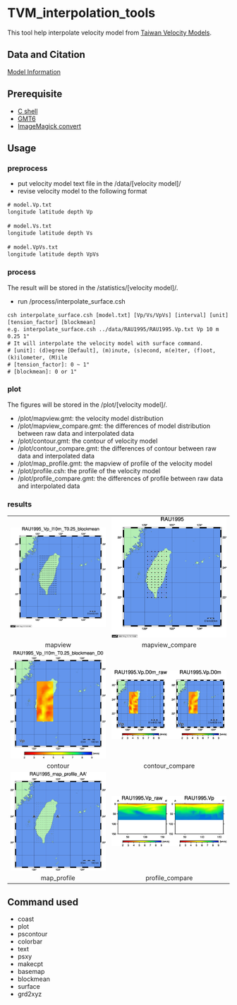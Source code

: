# TVM_interpolation_tools
This tool help interpolate velocity model from [Taiwan Velocity Models](https://tecdc.earth.sinica.edu.tw/TWtomo/VerticalProfile.php).

## Data and Citation
[Model Information](https://tecdc.earth.sinica.edu.tw/TWtomo/ModelInfo.php)

## Prerequisite
- [C shell](https://help.sap.com/viewer/d1d04c0d65964a9b91589ae7afc1bd45/2020.0/en-US/dffd295dc2b0462ca9e265e32f30d940.html)
- [GMT6](https://github.com/GenericMappingTools/gmt)
- [ImageMagick convert](https://imagemagick.org/script/convert.php)

## Usage
### preprocess
- put velocity model text file in the /data/[velocity model]/
- revise velocity model to the following format
```
# model.Vp.txt
longitude latitude depth Vp

# model.Vs.txt
longitude latitude depth Vs

# model.VpVs.txt
longitude latitude depth VpVs
```
### process
The result will be stored in the /statistics/[velocity model]/.
- run /process/interpolate_surface.csh
```
csh interpolate_surface.csh [model.txt] [Vp/Vs/VpVs] [interval] [unit] [tension_factor] [blockmean]
e.g. interpolate_surface.csh ../data/RAU1995/RAU1995.Vp.txt Vp 10 m 0.25 1"
# It will interpolate the velocity model with surface command.
# [unit]: (d)egree [Default], (m)inute, (s)econd, m(e)ter, (f)oot, (k)ilometer, (M)ile
# [tension_factor]: 0 ~ 1"
# [blockmean]: 0 or 1"
```
### plot
The figures will be stored in the /plot/[velocity model]/.
- /plot/mapview.gmt: the velocity model distribution
- /plot/mapview_compare.gmt: the differences of model distribution between raw data and interpolated data
- /plot/contour.gmt: the contour of velocity model
- /plot/contour_compare.gmt: the differences of contour between raw data and interpolated data
- /plot/map_profile.gmt: the mapview of profile of the velocity model
- /plot/profile.csh: the profile of the velocity model
- /plot/profile_compare.gmt: the differences of profile between raw data and interpolated data

### results
<table>
   <tr>
      <td> <img src="https://github.com/IESDMC/TVM_interpolation_tools/blob/main/plot/RAU1995/mapview/Vp/10m/RAU1995_Vp_I10m_T0.25_blockmean.mapview.jpg?raw=true" width="100%"></td>
      <td><img src="https://github.com/IESDMC/TVM_interpolation_tools/blob/main/plot/RAU1995/mapview/Vp/10m/RAU1995.mapview.compare.jpg?raw=true" width="100%"></td>
   </tr>
   <tr>
      <td style="text-align: center;">mapview</td>
      <td style="text-align: center;">mapview_compare</td>
   </tr>
      <tr>
      <td> <img src="https://github.com/IESDMC/TVM_interpolation_tools/blob/main/plot/RAU1995/contour/Vp/10m/RAU1995_Vp_I10m_T0.25_blockmean_D0.contour.jpg?raw=true" width="100%"></td>
      <td><img src="https://github.com/IESDMC/TVM_interpolation_tools/blob/main/plot/RAU1995/contour/Vp/10m/RAU1995.Vp.D0m.contour.compare.jpg?raw=true" width="100%"></td>
   </tr>
   <tr>
      <td><center>contour</center></td>
      <td style="text-align: center;">contour_compare</td>
   </tr>
      <tr>
      <td> <img src="https://github.com/IESDMC/TVM_interpolation_tools/blob/main/plot/RAU1995/profile/Vp/10m/RAU1995_profile_120_24_122_24_map.jpg?raw=true" width="100%"></td>
      <td><img src="https://github.com/IESDMC/TVM_interpolation_tools/blob/main/plot/RAU1995/profile/Vp/10m/RAU1995_profile_120_24_122_24_W20km.compare.jpg?raw=true" width="100%"></td>
   </tr>
   <tr>
      <td style="text-align: center;">map_profile</td>
      <td style="text-align: center;">profile_compare</td>
   </tr>
</table>

## Command used
- coast
- plot
- pscontour
- colorbar
- text
- psxy
- makecpt
- basemap
- blockmean
- surface
- grd2xyz
